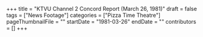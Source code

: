 +++
title = "KTVU Channel 2 Concord Report (March 26, 1981)"
draft = false
tags = ["News Footage"]
categories = ["Pizza Time Theatre"]
pageThumbnailFile = ""
startDate = "1981-03-26"
endDate = ""
contributors = []
+++
